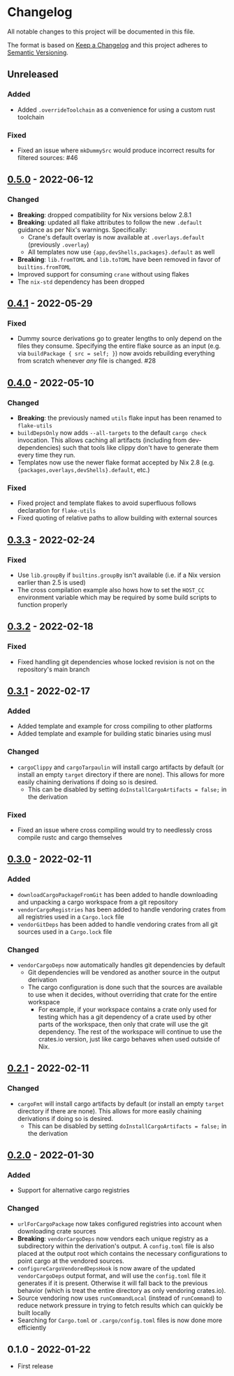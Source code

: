 # Changelog
All notable changes to this project will be documented in this file.

The format is based on [Keep a Changelog](http://keepachangelog.com/en/1.0.0/)
and this project adheres to [Semantic Versioning](http://semver.org/spec/v2.0.0.html).

## Unreleased

### Added
* Added `.overrideToolchain` as a convenience for using a custom rust toolchain

### Fixed
* Fixed an issue where `mkDummySrc` would produce incorrect results for filtered
  sources: #46

## [0.5.0] - 2022-06-12

### Changed
* **Breaking**: dropped compatibility for Nix versions below 2.8.1
* **Breaking**: updated all flake attributes to follow the new `.default`
  guidance as per Nix's warnings. Specifically:
  * Crane's default overlay is now available at `.overlays.default` (previously
    `.overlay`)
  * All templates now use `{app,devShells,packages}.default` as well
* **Breaking**: `lib.fromTOML` and `lib.toTOML` have been removed in favor of
  `builtins.fromTOML`
* Improved support for consuming `crane` without using flakes
* The `nix-std` dependency has been dropped

## [0.4.1] - 2022-05-29

### Fixed
* Dummy source derivations go to greater lengths to only depend on the files
  they consume. Specifying the entire flake source as an input (e.g. via
  `buildPackage { src = self; }`) now avoids rebuilding everything from scratch
  whenever _any_ file is changed. #28

## [0.4.0] - 2022-05-10

### Changed
* **Breaking**: the previously named `utils` flake input has been renamed to
  `flake-utils`
* `buildDepsOnly` now adds `--all-targets` to the default `cargo
  check` invocation. This allows caching all artifacts (including from
  dev-dependencies) such that tools like clippy don't have to generate them
  every time they run.
* Templates now use the newer flake format accepted by Nix 2.8 (e.g.
  `{packages,overlays,devShells}.default`, etc.)

### Fixed
* Fixed project and template flakes to avoid superfluous follows declaration for
  `flake-utils`
* Fixed quoting of relative paths to allow building with external sources

## [0.3.3] - 2022-02-24

### Fixed
* Use `lib.groupBy` if `builtins.groupBy` isn't available (i.e. if a Nix version
  earlier than 2.5 is used)
* The cross compilation example also hows how to set the `HOST_CC` environment
  variable which may be required by some build scripts to function properly

## [0.3.2] - 2022-02-18

### Fixed
* Fixed handling git dependencies whose locked revision is not on the
  repository's main branch

## [0.3.1] - 2022-02-17

### Added
* Added template and example for cross compiling to other platforms
* Added template and example for building static binaries using musl

### Changed
* `cargoClippy` and `cargoTarpaulin` will install cargo artifacts by default (or
  install an empty `target` directory if there are none). This allows for more
  easily chaining derivations if doing so is desired.
  - This can be disabled by setting `doInstallCargoArtifacts = false;` in the
    derivation

### Fixed
* Fixed an issue where cross compiling would try to needlessly cross compile
  rustc and cargo themselves

## [0.3.0] - 2022-02-11

### Added
* `downloadCargoPackageFromGit` has been added to handle downloading and
  unpacking a cargo workspace from a git repository
* `vendorCargoRegistries` has been added to handle vendoring crates from all
  registries used in a `Cargo.lock` file
* `vendorGitDeps` has been added to handle vendoring crates from all git sources
  used in a `Cargo.lock` file

### Changed
* `vendorCargoDeps` now automatically handles git dependencies by default
  - Git dependencies will be vendored as another source in the output derivation
  - The cargo configuration is done such that the sources are available to use
    when it decides, without overriding that crate for the entire workspace
    * For example, if your workspace contains a crate only used for testing
      which has a git dependency of a crate used by other parts of the
      workspace, then only that crate will use the git dependency. The rest of
      the workspace will continue to use the crates.io version, just like cargo
      behaves when used outside of Nix.

## [0.2.1] - 2022-02-11
### Changed
* `cargoFmt` will install cargo artifacts by default (or install an empty
  `target` directory if there are none). This allows for more easily chaining
  derivations if doing so is desired.
  - This can be disabled by setting `doInstallCargoArtifacts = false;` in the
    derivation

## [0.2.0] - 2022-01-30

### Added
* Support for alternative cargo registries

### Changed
* `urlForCargoPackage` now takes configured registries into account when
  downloading crate sources
* **Breaking**: `vendorCargoDeps` now vendors each unique registry as a subdirectory within
  the derivation's output. A `config.toml` file is also placed at the output
  root which contains the necessary configurations to point cargo at the
  vendored sources.
* `configureCargoVendoredDepsHook` is now aware of the updated `vendorCargoDeps`
  output format, and will use the `config.toml` file it generates if it is
  present. Otherwise it will fall back to the previous behavior (which is treat
  the entire directory as only vendoring crates.io).
* Source vendoring now uses `runCommandLocal` (instead of `runCommand`) to
  reduce network pressure in trying to fetch results which can quickly be built
  locally
* Searching for `Cargo.toml` or `.cargo/config.toml` files is now done more
  efficiently

## 0.1.0 - 2022-01-22
- First release

[0.5.0]: https://github.com/ipetkov/crane/compare/v0.4.1...v0.5.0
[0.4.1]: https://github.com/ipetkov/crane/compare/v0.4.0...v0.4.1
[0.4.0]: https://github.com/ipetkov/crane/compare/v0.3.3...v0.4.0
[0.3.3]: https://github.com/ipetkov/crane/compare/v0.3.2...v0.3.3
[0.3.2]: https://github.com/ipetkov/crane/compare/v0.3.1...v0.3.2
[0.3.1]: https://github.com/ipetkov/crane/compare/v0.3.0...v0.3.1
[0.3.0]: https://github.com/ipetkov/crane/compare/v0.2.1...v0.3.0
[0.2.1]: https://github.com/ipetkov/crane/compare/v0.2.0...v0.2.1
[0.2.0]: https://github.com/ipetkov/crane/compare/v0.1.0...v0.2.0

